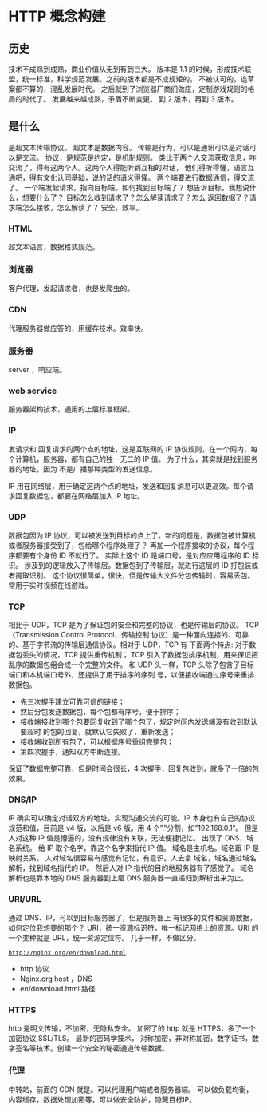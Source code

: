 <!--
 * @Author: liuwanyong liuwanyong2018@gmail.com
 * @Date: 2022-10-14 23:15:35
 * @LastEditors: liuwanyong liuwanyong2018@gmail.com
 * @LastEditTime: 2022-10-17 14:11:54
 * @FilePath: /http/readme.MD
 * @Description: 这是默认设置,请设置`customMade`, 打开koroFileHeader查看配置 进行设置: https://github.com/OBKoro1/koro1FileHeader/wiki/%E9%85%8D%E7%BD%AEh
-->

# HTTP 概念构建

## 历史

技术不成熟到成熟，商业价值从无到有到巨大。
版本是 1.1 的时候，形成技术联盟，统一标准，科学规范发展。之前的版本都是不成规矩的，
不被认可的，连草案都不算的，混乱发展时代。
之后就到了浏览器厂商们做庄，定制游戏规则的格局的时代了。
发展越来越成熟，矛盾不断变更。
到 2 版本，再到 3 版本。

## 是什么

是超文本传输协议。
超文本是数据内容。
传输是行为，可以是通讯可以是对话可以是交流。
协议，是规范是约定，是机制规则。
类比于两个人交流获取信息，咋交流了，得有这两个人。这两个人得能听到互相的对话，
他们得听得懂，语言互通吧，得有文化认同基础，说的话的语义得懂。
两个端要进行数据通信，得交流了。
一个端发起请求，指向目标端。如何找到目标端了？
想告诉目标，我想说什么，想要什么了？
目标怎么收到请求了？怎么解读请求了？怎么
返回数据了？请求端怎么接收，怎么解读了？
安全，效率。

### HTML

超文本语言，数据格式规范。

### 浏览器

客户代理，发起请求者，也是发爬虫的。

### CDN

代理服务器做应答的，用缓存技术。效率快。

### 服务器

server ，响应端。

### web service

服务器架构技术，通用的上层标准框架。

### IP

发请求和 回复请求的两个点的地址，这是互联网的 IP 协议规则，在一个网内，每个计算机，服务器，都有自己的独一无二的 IP 值。
为了什么，其实就是找到服务器的地址，因为 不是广播那种类型的发送信息。

IP 用在网络层，用于确定这两个点的地址，发送和回复消息可以更高效。每个请求回复数据包，都要在网络层加入 IP 地址。

### UDP

数据包因为 IP 协议，可以被发送到目标的点上了。新的问题是，数据包被计算机或者服务器接受到了，包给哪个程序处理了？
再加一个程序接收的协议，每个程序都要有个身份 ID 不就行了。
实际上这个 ID 是端口号，是对应应用程序的 ID 标识。
涉及到的逻辑放入了传输层。数据包到了传输层，就进行这层的 ID 打包装或者提取识别。
这个协议很简单，很快，但是传输大文件分包传输时，容易丢包。
常用于实时视频在线游戏。

### TCP

相比于 UDP，TCP 是为了保证包的安全和完整的协议，也是传输层的协议。
TCP（Transmission Control Protocol，传输控制
协议）是一种面向连接的、可靠的、基于字节流的传输层通信协议。相对于 UDP，TCP 有
下面两个特点:
对于数据包丢失的情况，TCP 提供重传机制；
TCP 引入了数据包排序机制，用来保证把乱序的数据包组合成一个完整的文件。
和 UDP 头一样，TCP 头除了包含了目标端口和本机端口号外，还提供了用于排序的序列
号，以便接收端通过序号来重排数据包。

-  先三次握手建立可靠可信的链接；
-  然后分包发送数据包，每个包都有序号，便于排序；
-  接收端接收到哪个包要回复收到了哪个包了，规定时间内发送端没有收到默认要超时
   的包的回复，就默认它失败了，重新发送；
-  接收端收到所有包了，可以根据序号重组完整包；
-  第四次握手，通知双方中断连接。

保证了数据完整可靠，但是时间会很长，4 次握手，回复包收到，就多了一倍的包效果。

### DNS/IP

IP 确实可以确定对话双方的地址，实现沟通交流的可能。IP 本身也有自己的协议规范和值，目前是 v4 版，以后是 v6 版。用 4 个”."分割，如”192.168.0.1“。
但是人对这种 IP 值是懵逼的，没有规律没有关联，无法便捷记忆。
出现了 DNS，域名系统。
给 IP 取个名字，靠这个名字来指代 IP 值。
域名是主机名。域名跟 IP 是映射关系。
人对域名很容易有感觉有记忆，有意识。人去拿 域名，域名通过域名解析，找到域名指代的 IP。
然后人对 IP 指代的目的地服务器有了感觉了。
域名解析也是靠本地的 DNS 服务器到上层 DNS 服务器一直递归到解析出来为止。

### URI/URL

通过 DNS、IP，可以到目标服务器了，但是服务器上 有很多的文件和资源数据，如何定位我想要的那个？
URI，统一资源标识符，唯一标记网络上的资源。URI 的一个变种就是 URL，统一资源定位符。
几乎一样，不做区分。

<code>http://nginx.org/en/download.html</code>

-  http 协议
-  Nginx.org host ，DNS
-  en/download.html 路径

### HTTPS

http 是明文传输，不加密，无隐私安全。
加密了的 http 就是 HTTPS，多了一个加密协议 SSL/TLS。
最新的密码学技术，
对称加密，非对称加密，数字证书，数字签名等技术。创建一个安全的秘密通道传输数据。

### 代理

中转站，前面的 CDN 就是。可以代理用户端或者服务器端。
可以做负载均衡，内容缓存，数据处理加密等，可以做安全防护，隐藏目标IP。


